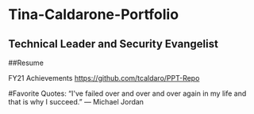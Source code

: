 # Tina-Caldarone-Portfolio
## Technical Leader and Security Evangelist

##Resume


FY21 Achievements
https://github.com/tcaldaro/PPT-Repo

#Favorite Quotes:
“I've failed over and over and over again in my life and that is why I succeed.”
  ― Michael Jordan
